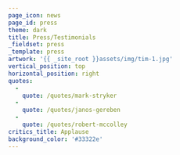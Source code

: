 ```yaml
---
page_icon: news
page_id: press
theme: dark
title: Press/Testimonials
_fieldset: press
_template: press
artwork: '{{ _site_root }}assets/img/tim-1.jpg'
vertical_position: top
horizontal_position: right
quotes:
  - 
    quote: /quotes/mark-stryker
  - 
    quote: /quotes/janos-gereben
  - 
    quote: /quotes/robert-mccolley
critics_title: Applause
background_color: '#33322e'
---
```













